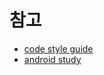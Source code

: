 참고
====
- [code style guide](https://github.com/ryusehui/references/blob/main/code-style-guide/android-code-style-guide.md)
- [android study](https://github.com/ryusehui/references/blob/main/android/study/study.md)
